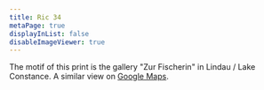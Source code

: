 ```yaml
---
title: Ric 34
metaPage: true
displayInList: false
disableImageViewer: true
---
```


The motif of this print is the gallery "Zur Fischerin" in Lindau / Lake Constance. A similar view on [Google Maps](https://maps.app.goo.gl/8fCPHvWj1Vf9aLg37).
